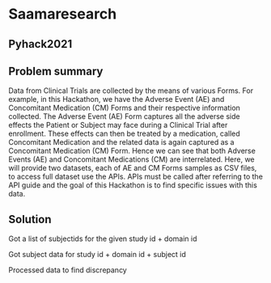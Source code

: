 # Saamaresearch
##  Pyhack2021
## Problem summary
Data from Clinical Trials are collected by the means of various Forms. For example, in this Hackathon, we have the Adverse Event (AE) and Concomitant Medication (CM) Forms and their respective information collected. The Adverse Event (AE) Form captures all the adverse side effects the Patient or Subject may face during a Clinical Trial after enrollment. These effects can then be treated by a medication, called Concomitant Medication and the related data is again captured as a Concomitant Medication (CM) Form. Hence we can see that both Adverse Events (AE) and Concomitant Medications (CM) are interrelated. Here, we will provide two datasets, each of AE and CM Forms samples as CSV files, to access full dataset use the APIs. APIs must be called after referring to the API guide and the goal of this Hackathon is to find specific issues with this data.
## Solution
Got a list of subjectids for the given study id + domain id

Got subject data for study id + domain id + subject id

Processed data to find discrepancy
